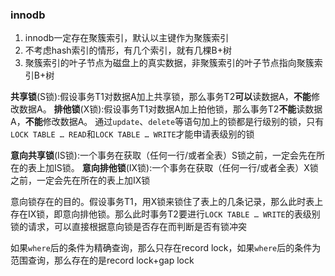 ### innodb

1. innodb一定存在聚簇索引，默认以主键作为聚簇索引
2. 不考虑hash索引的情形，有几个索引，就有几棵B+树
3. 聚簇索引的叶子节点为磁盘上的真实数据，非聚簇索引的叶子节点指向聚簇索引B+树



**共享锁**(S锁):假设事务T1对数据A加上共享锁，那么事务T2**可以**读数据A，**不能**修改数据A。
**排他锁**(X锁):假设事务T1对数据A加上拍他锁，那么事务T2**不能**读数据A，**不能**修改数据A。
通过`update`、`delete`等语句加上的锁都是行级别的锁，只有`LOCK TABLE … READ`和`LOCK TABLE … WRITE`才能申请表级别的锁



**意向共享锁**(IS锁):一个事务在获取（任何一行/或者全表）S锁之前，一定会先在所在的表上加IS锁。
**意向排他锁**(IX锁):一个事务在获取（任何一行/或者全表）X锁之前，一定会先在所在的表上加IX锁





意向锁存在的目的。假设事务T1，用X锁来锁住了表上的几条记录，那么此时表上存在IX锁，即意向排他锁。那么此时事务T2要进行`LOCK TABLE … WRITE`的表级别锁的请求，可以直接根据意向锁是否存在而判断是否有锁冲突





如果`where`后的条件为精确查询，那么只存在record lock，如果`where`后的条件为范围查询，那么存在的是record lock+gap lock





















































































































